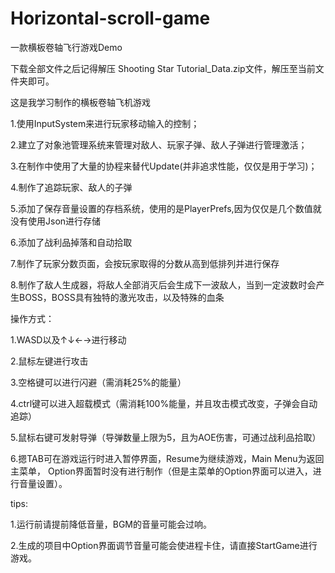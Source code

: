 # Horizontal-scroll-game
一款横板卷轴飞行游戏Demo 

下载全部文件之后记得解压 Shooting Star Tutorial_Data.zip文件，解压至当前文件夹即可。

这是我学习制作的横板卷轴飞机游戏

1.使用InputSystem来进行玩家移动输入的控制；

2.建立了对象池管理系统来管理对敌人、玩家子弹、敌人子弹进行管理激活；

3.在制作中使用了大量的协程来替代Update(并非追求性能，仅仅是用于学习)；

4.制作了追踪玩家、敌人的子弹

5.添加了保存音量设置的存档系统，使用的是PlayerPrefs,因为仅仅是几个数值就没有使用Json进行存储

6.添加了战利品掉落和自动拾取

7.制作了玩家分数页面，会按玩家取得的分数从高到低排列并进行保存

8.制作了敌人生成器，将敌人全部消灭后会生成下一波敌人，当到一定波数时会产生BOSS，BOSS具有独特的激光攻击，以及特殊的血条

操作方式：

1.WASD以及↑↓←→进行移动

2.鼠标左键进行攻击

3.空格键可以进行闪避（需消耗25%的能量）

4.ctrl键可以进入超载模式（需消耗100%能量，并且攻击模式改变，子弹会自动追踪）

5.鼠标右键可发射导弹（导弹数量上限为5，且为AOE伤害，可通过战利品拾取）

6.摁TAB可在游戏运行时进入暂停界面，Resume为继续游戏，Main Menu为返回主菜单， Option界面暂时没有进行制作（但是主菜单的Option界面可以进入，进行音量设置）。


tips:

1.运行前请提前降低音量，BGM的音量可能会过响。

2.生成的项目中Option界面调节音量可能会使进程卡住，请直接StartGame进行游戏。
